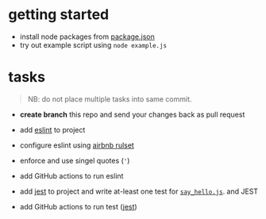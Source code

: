 # getting started

 - install node packages from [package.json](./package.json)
 - try out example script using `node example.js`


 # tasks 

> NB: do not place multiple tasks into same commit.

- **create branch** this repo and send your changes back as pull request

- add [eslint](https://eslint.org/) to project
- configure eslint using [airbnb rulset](https://github.com/airbnb/javascript)
- enforce and use singel quotes (`'`)
- add GitHub actions to run eslint
- add [jest](https://jestjs.io/) to project and write at-least one test for [`say_hello.js`](./say_hello.js).
 and JEST
- add GitHub actions to run test ([jest](https://jestjs.io/))